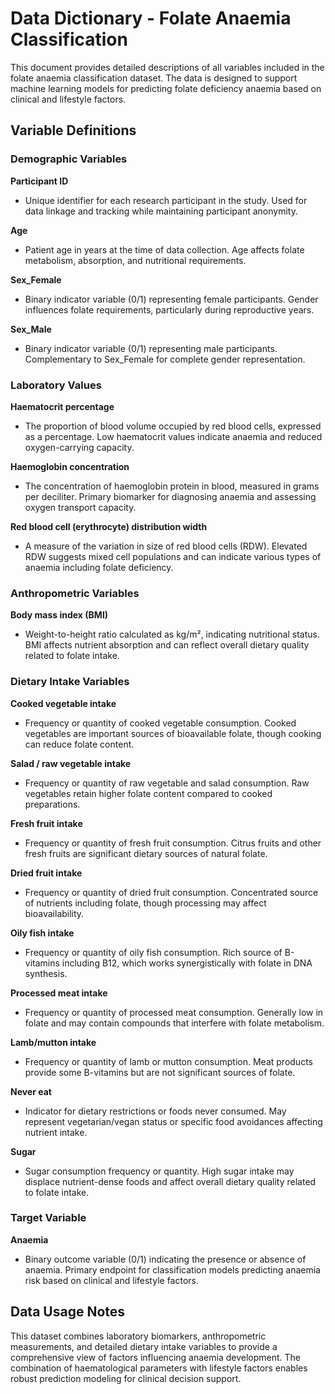 # Data Dictionary - Folate Anaemia Classification

This document provides detailed descriptions of all variables included in the folate anaemia classification dataset. The data is designed to support machine learning models for predicting folate deficiency anaemia based on clinical and lifestyle factors.

## Variable Definitions

### Demographic Variables

**Participant ID**
- Unique identifier for each research participant in the study. Used for data linkage and tracking while maintaining participant anonymity.

**Age**
- Patient age in years at the time of data collection. Age affects folate metabolism, absorption, and nutritional requirements.

**Sex_Female**
- Binary indicator variable (0/1) representing female participants. Gender influences folate requirements, particularly during reproductive years.

**Sex_Male**
- Binary indicator variable (0/1) representing male participants. Complementary to Sex_Female for complete gender representation.

### Laboratory Values

**Haematocrit percentage**
- The proportion of blood volume occupied by red blood cells, expressed as a percentage. Low haematocrit values indicate anaemia and reduced oxygen-carrying capacity.

**Haemoglobin concentration**
- The concentration of haemoglobin protein in blood, measured in grams per deciliter. Primary biomarker for diagnosing anaemia and assessing oxygen transport capacity.

**Red blood cell (erythrocyte) distribution width**
- A measure of the variation in size of red blood cells (RDW). Elevated RDW suggests mixed cell populations and can indicate various types of anaemia including folate deficiency.

### Anthropometric Variables

**Body mass index (BMI)**
- Weight-to-height ratio calculated as kg/m², indicating nutritional status. BMI affects nutrient absorption and can reflect overall dietary quality related to folate intake.

### Dietary Intake Variables

**Cooked vegetable intake**
- Frequency or quantity of cooked vegetable consumption. Cooked vegetables are important sources of bioavailable folate, though cooking can reduce folate content.

**Salad / raw vegetable intake**
- Frequency or quantity of raw vegetable and salad consumption. Raw vegetables retain higher folate content compared to cooked preparations.

**Fresh fruit intake**
- Frequency or quantity of fresh fruit consumption. Citrus fruits and other fresh fruits are significant dietary sources of natural folate.

**Dried fruit intake**
- Frequency or quantity of dried fruit consumption. Concentrated source of nutrients including folate, though processing may affect bioavailability.

**Oily fish intake**
- Frequency or quantity of oily fish consumption. Rich source of B-vitamins including B12, which works synergistically with folate in DNA synthesis.

**Processed meat intake**
- Frequency or quantity of processed meat consumption. Generally low in folate and may contain compounds that interfere with folate metabolism.

**Lamb/mutton intake**
- Frequency or quantity of lamb or mutton consumption. Meat products provide some B-vitamins but are not significant sources of folate.

**Never eat**
- Indicator for dietary restrictions or foods never consumed. May represent vegetarian/vegan status or specific food avoidances affecting nutrient intake.

**Sugar**
- Sugar consumption frequency or quantity. High sugar intake may displace nutrient-dense foods and affect overall dietary quality related to folate intake.

### Target Variable

**Anaemia**
- Binary outcome variable (0/1) indicating the presence or absence of anaemia. Primary endpoint for classification models predicting anaemia risk based on clinical and lifestyle factors.

## Data Usage Notes

This dataset combines laboratory biomarkers, anthropometric measurements, and detailed dietary intake variables to provide a comprehensive view of factors influencing anaemia development. The combination of haematological parameters with lifestyle factors enables robust prediction modeling for clinical decision support.
